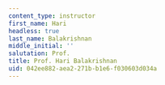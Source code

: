 ```yaml
---
content_type: instructor
first_name: Hari
headless: true
last_name: Balakrishnan
middle_initial: ''
salutation: Prof.
title: Prof. Hari Balakrishnan
uid: 042ee882-aea2-271b-b1e6-f030603d034a
---
```

